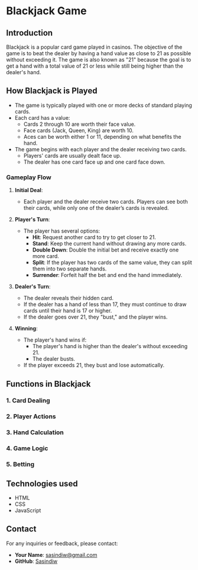# Blackjack Game

## Introduction
Blackjack is a popular card game played in casinos. The objective of the game is to beat the dealer by having a hand value as close to 21 as possible without exceeding it. The game is also known as "21" because the goal is to get a hand with a total value of 21 or less while still being higher than the dealer's hand.

## How Blackjack is Played
- The game is typically played with one or more decks of standard playing cards.
- Each card has a value:
  - Cards 2 through 10 are worth their face value.
  - Face cards (Jack, Queen, King) are worth 10.
  - Aces can be worth either 1 or 11, depending on what benefits the hand.
- The game begins with each player and the dealer receiving two cards.
  - Players' cards are usually dealt face up.
  - The dealer has one card face up and one card face down.
  
### Gameplay Flow
1. **Initial Deal**:
   - Each player and the dealer receive two cards. Players can see both their cards, while only one of the dealer’s cards is revealed.
   
2. **Player's Turn**:
   - The player has several options:
     - **Hit**: Request another card to try to get closer to 21.
     - **Stand**: Keep the current hand without drawing any more cards.
     - **Double Down**: Double the initial bet and receive exactly one more card.
     - **Split**: If the player has two cards of the same value, they can split them into two separate hands.
     - **Surrender**: Forfeit half the bet and end the hand immediately.

3. **Dealer's Turn**:
   - The dealer reveals their hidden card.
   - If the dealer has a hand of less than 17, they must continue to draw cards until their hand is 17 or higher.
   - If the dealer goes over 21, they "bust," and the player wins.
   
4. **Winning**:
   - The player's hand wins if:
     - The player's hand is higher than the dealer's without exceeding 21.
     - The dealer busts.
   - If the player exceeds 21, they bust and lose automatically.

## Functions in Blackjack

### 1. Card Dealing
  
### 2. Player Actions
   
### 3. Hand Calculation
 
### 4. Game Logic
   
### 5. Betting
  
     
## Technologies used 
- HTML
- CSS
- JavaScript


## Contact

For any inquiries or feedback, please contact:

- **Your Name**: [sasindiw@gmail.com](mailto:sasindiw@gmail.com)
- **GitHub**: [Sasindiw](https://github.com/Sasindiw)
